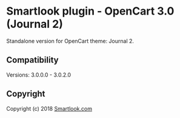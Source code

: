 # Smartlook plugin - OpenCart 3.0 (Journal 2)

Standalone version for OpenCart theme: Journal 2.

## Compatibility

Versions: 3.0.0.0 - 3.0.2.0

## Copyright

Copyright (c) 2018 [Smartlook.com](https://www.smartlook.com/)
